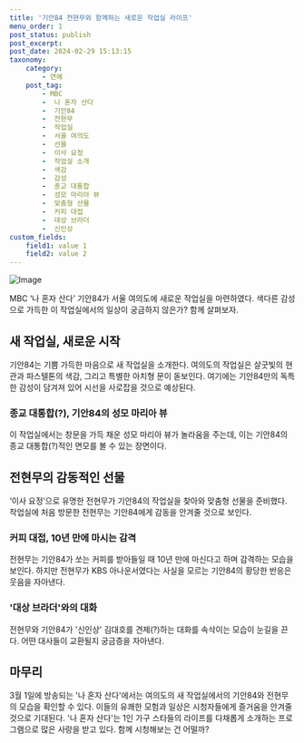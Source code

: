 ```yaml
---
title: '기안84 전현무와 함께하는 새로운 작업실 라이프'
menu_order: 1
post_status: publish
post_excerpt: 
post_date: 2024-02-29 15:13:15
taxonomy:
    category:
        - 연예
    post_tag:
        - MBC
        -  나 혼자 산다
        -  기안84
        -  전현무
        -  작업실
        -  서울 여의도
        -  선물
        -  이사 요정
        -  작업실 소개
        -  색감
        -  감성
        -  종교 대통합
        -  성모 마리아 뷰
        -  맞춤형 선물
        -  커피 대접
        -  대상 브라더
        -  신인상
custom_fields:
    field1: value 1
    field2: value 2
---
```


![Image](https://mimgnews.pstatic.net/image/408/2024/02/29/0000216179_001_20240229080801408.jpg?type=w540)

MBC ‘나 혼자 산다’ 기안84가 서울 여의도에 새로운 작업실을 마련하였다. 색다른 감성으로 가득한 이 작업실에서의 일상이 궁금하지 않은가? 함께 살펴보자.
## 새 작업실, 새로운 시작
기안84는 기쁨 가득한 마음으로 새 작업실을 소개한다. 여의도의 작업실은 살굿빛의 현관과 파스텔톤의 색감, 그리고 특별한 아치형 문이 돋보인다. 여기에는 기안84만의 독특한 감성이 담겨져 있어 시선을 사로잡을 것으로 예상된다.
### 종교 대통합(?), 기안84의 성모 마리아 뷰
이 작업실에서는 창문을 가득 채운 성모 마리아 뷰가 놀라움을 주는데, 이는 기안84의 종교 대통합(?)적인 면모를 볼 수 있는 장면이다.
## 전현무의 감동적인 선물
‘이사 요정’으로 유명한 전현무가 기안84의 작업실을 찾아와 맞춤형 선물을 준비했다. 작업실에 처음 방문한 전현무는 기안84에게 감동을 안겨줄 것으로 보인다.
### 커피 대접, 10년 만에 마시는 감격
전현무는 기안84가 쏘는 커피를 받아들일 때 10년 만에 마신다고 하며 감격하는 모습을 보인다. 하지만 전현무가 KBS 아나운서였다는 사실을 모르는 기안84의 황당한 반응은 웃음을 자아낸다.
### '대상 브라더'와의 대화
전현무와 기안84가 '신인상' 김대호를 견제(?)하는 대화를 속삭이는 모습이 눈길을 끈다. 어떤 대사들이 교환될지 궁금증을 자아낸다.
## 마무리
3월 1일에 방송되는 '나 혼자 산다'에서는 여의도의 새 작업실에서의 기안84와 전현무의 모습을 확인할 수 있다. 이들의 유쾌한 모험과 일상은 시청자들에게 즐거움을 안겨줄 것으로 기대된다. '나 혼자 산다'는 1인 가구 스타들의 라이프를 다채롭게 소개하는 프로그램으로 많은 사랑을 받고 있다. 함께 시청해보는 건 어떨까?
